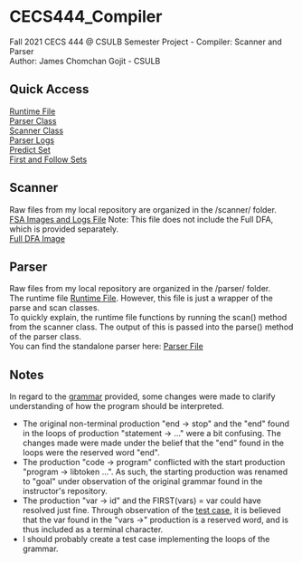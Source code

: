 # CECS444_Compiler
Fall 2021 CECS 444 @ CSULB Semester Project - Compiler: Scanner and Parser\
Author: James Chomchan Gojit - CSULB

## Quick Access
[Runtime File](main.py)\
[Parser Class](/parser/parse.py)\
[Scanner Class](/scanner/scan.py)\
[Parser Logs](/parser/logs/Parser_Output.pdf)\
[Predict Set](/parser/sets_tables/PredictSet.png)\
[First and Follow Sets](/parser/sets_tables/FirstSet_FollowSet.png)

## Scanner
Raw files from my local repository are organized in the /scanner/ folder.\
[FSA Images and Logs File](FSAs_Logs.pdf) Note: This file does not include the Full DFA, which is provided separately.\
[Full DFA Image](Scanner_FullDFA.png)

## Parser
Raw files from my local repository are organized in the /parser/ folder.\
The runtime file [Runtime File](main.py). However, this file is just a wrapper of the parse and scan classes.\
To quickly explain, the runtime file functions by running the scan() method from the scanner class. The output of this is passed into the parse() method of the parser class.\
You can find the standalone parser here: [Parser File](/parser/parse.py)

## Notes
In regard to the [grammar](grammar.txt) provided, some changes were made to clarify understanding of how the program should be interpreted. 
- The original non-terminal production "end -> stop" and the "end" found in the loops of production "statement -> ..." were a bit confusing. The changes made were made under the belief that the "end" found in the loops were the reserved word "end".
- The production "code -> program" conflicted with the start production "program -> libtoken ...". As such, the starting production was renamed to "goal" under observation of the original grammar found in the instructor's repository.
- The production "var -> id" and the FIRST(vars) = var could have resolved just fine. Through observation of the [test case](hardtestcase.txt), it is believed that the var found in the "vars ->" production is a reserved word, and is thus included as a terminal character.
- I should probably create a test case implementing the loops of the grammar.

